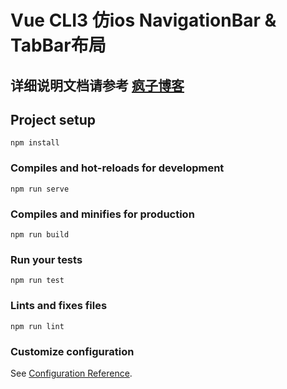 # Vue CLI3 仿ios NavigationBar & TabBar布局
## 详细说明文档请参考 [疯子博客](https://www.patpat.site/%E5%BC%80%E5%8F%91/Vue-CLI3-%E4%BB%BFios-NavigationBar-TabBar%E5%B8%83%E5%B1%80/cjtilyw5o000iny04dhceapnx/)
## Project setup
```
npm install
```

### Compiles and hot-reloads for development
```
npm run serve
```

### Compiles and minifies for production
```
npm run build
```

### Run your tests
```
npm run test
```

### Lints and fixes files
```
npm run lint
```

### Customize configuration
See [Configuration Reference](https://cli.vuejs.org/config/).
